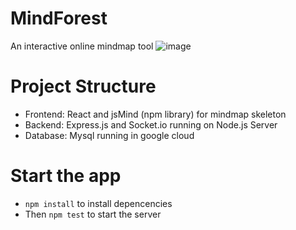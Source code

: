 # MindForest
An interactive online mindmap tool
![image](https://user-images.githubusercontent.com/79785628/163191545-61a69c2b-0ed7-4ba9-b20b-7373b81fe8db.png)

# Project Structure
  * Frontend: React and jsMind (npm library) for mindmap skeleton
  * Backend: Express.js and Socket.io running on Node.js Server
  * Database: Mysql running in google cloud
# Start the app
  * `npm install` to install depencencies
  * Then `npm test` to start the server
